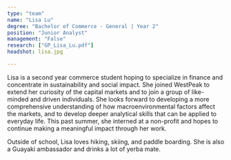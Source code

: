 ```yaml
---
type: "team"
name: "Lisa Lu"
degree: "Bachelor of Commerce - General | Year 2"
position: "Junior Analyst"
management: "False"
research: ["GP_Lisa_Lu.pdf"]
headshot: lisa.jpg

---
```


Lisa is a second year commerce student hoping to specialize in finance and concentrate in sustainability and social impact. She joined WestPeak to extend her curiosity of the capital markets and to join a group of like-minded and driven individuals. She looks forward to developing a more comprehensive understanding of how macroenvironmental factors affect the markets, and to develop deeper analytical skills that can be applied to everyday life. This past summer, she interned at a non-profit and hopes to continue making a meaningful impact through her work.

Outside of school, Lisa loves hiking, skiing, and paddle boarding. She is also a Guayaki ambassador and drinks a lot of yerba mate.